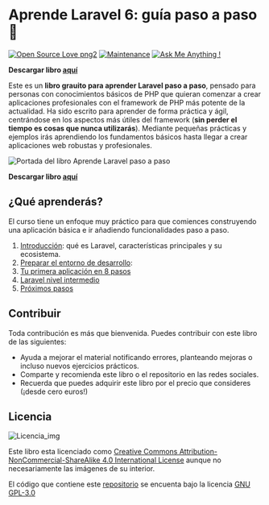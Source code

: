 # Aprende Laravel 6: guía paso a paso :rocket:
[![Open Source Love png2](https://badges.frapsoft.com/os/v2/open-source.png?v=103)](https://www.jonvadillo.com) [![Maintenance](https://img.shields.io/badge/Maintained%3F-yes-green.svg)](https://www.jonvadillo.com) [![Ask Me Anything !](https://img.shields.io/badge/Ask%20me-anything-1abc9c.svg)](https://www.jonvadillo.com)

**Descargar libro [aquí](https://leanpub.com/aprende-laravel/)**

Este es un **libro grauito para aprender Laravel paso a paso**, pensado para personas con conocimientos básicos de PHP que quieran comenzar a crear aplicaciones profesionales con el framework de PHP más potente de la actualidad. Ha sido escrito para aprender de forma práctica y ágil, centrándose en los aspectos más útiles del framework (**sin perder el tiempo es cosas que nunca utilizarás**). Mediante pequeñas prácticas y ejemplos irás aprendiendo los fundamentos básicos hasta llegar a crear aplicaciones web robustas y profesionales.

![Portada del libro Aprende Laravel paso a paso](https://github.com/jvadillo/guia-laravel-paso-a-paso/blob/master/manuscript/images/small-aprende-laravel-cover.png)

**Descargar libro [aquí](https://leanpub.com/aprende-laravel/)**

## ¿Qué aprenderás?
El curso tiene un enfoque muy práctico para que comiences construyendo una aplicación básica e ir añadiendo funcionalidades paso a paso. 

 1. [Introducción](https://github.com/jvadillo/guia-laravel-paso-a-paso/blob/master/manuscript/01-Introduccion.md): qué es Laravel, características principales y su ecosistema. 
 2. [Preparar el entorno de desarrollo](https://github.com/jvadillo/guia-laravel-paso-a-paso/blob/master/manuscript/02-Entorno.md): 
 3. [Tu primera aplicación en 8 pasos](https://github.com/jvadillo/guia-laravel-paso-a-paso/blob/master/manuscript/03-Primera-aplicacion.md)
 4. [Laravel nivel intermedio](https://github.com/jvadillo/guia-laravel-paso-a-paso/blob/master/manuscript/04-Nivel-intermedio.md)
 5. [Próximos pasos](https://github.com/jvadillo/guia-laravel-paso-a-paso/blob/master/manuscript/99-Proximos-pasos.md)

## Contribuir
Toda contribución es más que bienvenida. Puedes contribuir con este libro de las siguientes:
- Ayuda a mejorar el material notificando errores, planteando mejoras o incluso nuevos ejercicios prácticos.
- Comparte y recomienda este libro o el repositorio en las redes sociales.
- Recuerda que puedes adquirir este libro por el precio que consideres (¡desde cero euros!)

## Licencia

![Licencia_img](http://mirrors.creativecommons.org/presskit/buttons/80x15/png/by-nc-sa.png)

Este libro esta licenciado como [Creative Commons Attribution-NonCommercial-ShareAlike 4.0 International License](https://creativecommons.org/licenses/by-nc-sa/4.0/deed.es_ES) aunque no necesariamente las imágenes de su interior.

El código que contiene este [repositorio](https://github.com/jvadillo/aprende-python-desde-cero-a-experto/) se encuenta bajo la licencia [GNU GPL-3.0](https://github.com/jvadillo/aprende-python-desde-cero-a-experto/blob/master/LICENSE)
